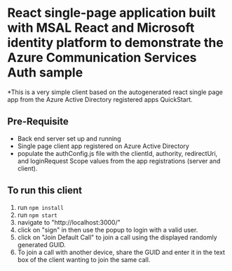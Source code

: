 # React single-page application built with MSAL React and Microsoft identity platform to demonstrate the Azure Communication Services Auth sample

\*This is a very simple client based on the autogenerated react single page app from the Azure Active Directory registered apps QuickStart.

## Pre-Requisite
 - Back end server set up and running 
 - Single page client app registered on Azure Active Directory 
 - populate the authConfig.js file with the clientId, authority, redirectUri, and loginRequest Scope values from the app registrations (server and client).

## To run this client

1. run `npm install`
2. run `npm start`
3. navigate to "http://localhost:3000/"
4. click on "sign" in then use the popup to login with a valid user. 
5. click on "Join Default Call" to join a call using the displayed randomly generated GUID.
6. To join a call with another device, share the GUID and enter it in the text box of the client wanting to join the same call.
